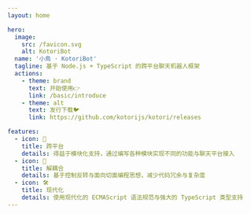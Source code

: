 ```yaml
---
layout: home

hero:
  image:
    src: /favicon.svg
    alt: KotoriBot
  name: '小鳥 · KotoriBot'
  tagline: 基于 Node.js + TypeScript 的跨平台聊天机器人框架
  actions:
    - theme: brand
      text: 开始使用👉
      link: /basic/introduce
    - theme: alt
      text: 发行下载🐦
      link: https://github.com/kotorijs/kotori/releases

features:
  - icon: 🚀
    title: 跨平台
    details: 得益于模块化支持，通过编写各种模块实现不同的功能与聊天平台接入
  - icon: 🧩
    title: 解耦合
    details: 基于控制反转与面向切面编程思想，减少代码冗余与复杂度
  - icon: 🛠️
    title: 现代化
    details: 使用现代化的 ECMAScript 语法规范与强大的 TypeScript 类型支持
---
```

